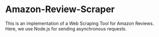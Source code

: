 # Amazon-Review-Scraper

This is an implementation of a Web Scraping Tool for Amazon Reviews. Here, we use Node.js for sending asynchronous requests. 




